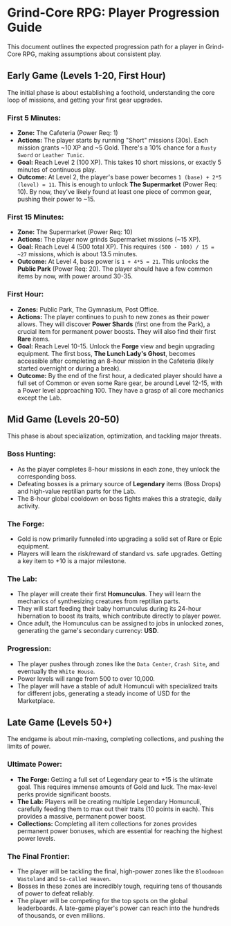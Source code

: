 # Grind-Core RPG: Player Progression Guide

This document outlines the expected progression path for a player in Grind-Core RPG, making assumptions about consistent play.

## Early Game (Levels 1-20, First Hour)

The initial phase is about establishing a foothold, understanding the core loop of missions, and getting your first gear upgrades.

### First 5 Minutes:
- **Zone:** The Cafeteria (Power Req: 1)
- **Actions:** The player starts by running "Short" missions (30s). Each mission grants ~10 XP and ~5 Gold. There's a 10% chance for a `Rusty Sword` or `Leather Tunic`.
- **Goal:** Reach Level 2 (100 XP). This takes 10 short missions, or exactly 5 minutes of continuous play.
- **Outcome:** At Level 2, the player's base power becomes `1 (base) + 2*5 (level) = 11`. This is enough to unlock **The Supermarket** (Power Req: 10). By now, they've likely found at least one piece of common gear, pushing their power to ~15.

### First 15 Minutes:
- **Zone:** The Supermarket (Power Req: 10)
- **Actions:** The player now grinds Supermarket missions (~15 XP).
- **Goal:** Reach Level 4 (500 total XP). This requires `(500 - 100) / 15 = ~27` missions, which is about 13.5 minutes.
- **Outcome:** At Level 4, base power is `1 + 4*5 = 21`. This unlocks the **Public Park** (Power Req: 20). The player should have a few common items by now, with power around 30-35.

### First Hour:
- **Zones:** Public Park, The Gymnasium, Post Office.
- **Actions:** The player continues to push to new zones as their power allows. They will discover **Power Shards** (first one from the Park), a crucial item for permanent power boosts. They will also find their first **Rare** items.
- **Goal:** Reach Level 10-15. Unlock the **Forge** view and begin upgrading equipment. The first boss, **The Lunch Lady's Ghost**, becomes accessible after completing an 8-hour mission in the Cafeteria (likely started overnight or during a break).
- **Outcome:** By the end of the first hour, a dedicated player should have a full set of Common or even some Rare gear, be around Level 12-15, with a Power level approaching 100. They have a grasp of all core mechanics except the Lab.

## Mid Game (Levels 20-50)

This phase is about specialization, optimization, and tackling major threats.

### Boss Hunting:
- As the player completes 8-hour missions in each zone, they unlock the corresponding boss.
- Defeating bosses is a primary source of **Legendary** items (Boss Drops) and high-value reptilian parts for the Lab.
- The 8-hour global cooldown on boss fights makes this a strategic, daily activity.

### The Forge:
- Gold is now primarily funneled into upgrading a solid set of Rare or Epic equipment.
- Players will learn the risk/reward of standard vs. safe upgrades. Getting a key item to +10 is a major milestone.

### The Lab:
- The player will create their first **Homunculus**. They will learn the mechanics of synthesizing creatures from reptilian parts.
- They will start feeding their baby homunculus during its 24-hour hibernation to boost its traits, which contribute directly to player power.
- Once adult, the Homunculus can be assigned to jobs in unlocked zones, generating the game's secondary currency: **USD**.

### Progression:
- The player pushes through zones like the `Data Center`, `Crash Site`, and eventually the `White House`.
- Power levels will range from 500 to over 10,000.
- The player will have a stable of adult Homunculi with specialized traits for different jobs, generating a steady income of USD for the Marketplace.

## Late Game (Levels 50+)

The endgame is about min-maxing, completing collections, and pushing the limits of power.

### Ultimate Power:
- **The Forge:** Getting a full set of Legendary gear to +15 is the ultimate goal. This requires immense amounts of Gold and luck. The max-level perks provide significant boosts.
- **The Lab:** Players will be creating multiple Legendary Homunculi, carefully feeding them to max out their traits (10 points in each). This provides a massive, permanent power boost.
- **Collections:** Completing all item collections for zones provides permanent power bonuses, which are essential for reaching the highest power levels.

### The Final Frontier:
- The player will be tackling the final, high-power zones like the `Bloodmoon Wasteland` and `So-called Heaven`.
- Bosses in these zones are incredibly tough, requiring tens of thousands of power to defeat reliably.
- The player will be competing for the top spots on the global leaderboards. A late-game player's power can reach into the hundreds of thousands, or even millions.
